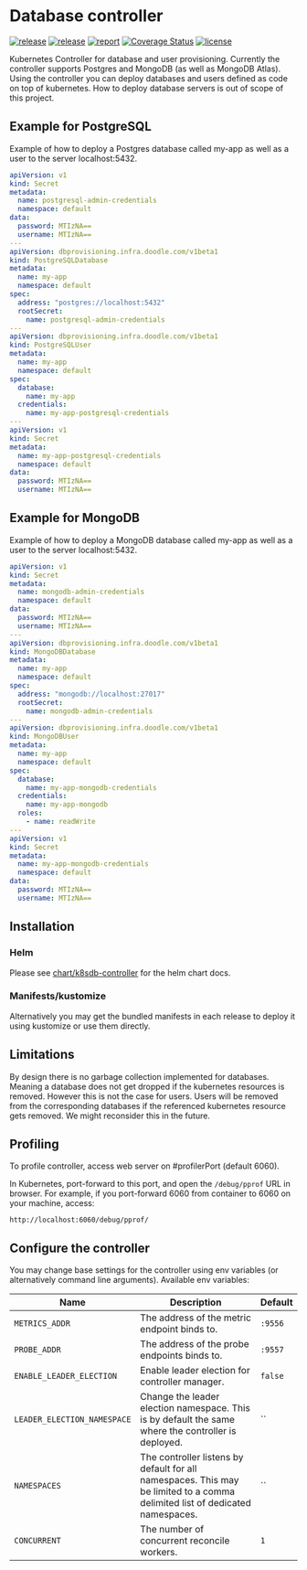 # Database controller

[![release](https://img.shields.io/github/release/DoodleScheduling/k8sdb-controller/all.svg)](https://github.com/DoodleScheduling/k8sdb-controller/releases)
[![release](https://github.com/doodlescheduling/k8sdb-controller/actions/workflows/release.yaml/badge.svg)](https://github.com/doodlescheduling/k8sdb-controller/actions/workflows/release.yaml)
[![report](https://goreportcard.com/badge/github.com/DoodleScheduling/k8sdb-controller)](https://goreportcard.com/report/github.com/DoodleScheduling/k8sdb-controller)
[![Coverage Status](https://coveralls.io/repos/github/DoodleScheduling/k8sdb-controller/badge.svg?branch=master)](https://coveralls.io/github/DoodleScheduling/k8sdb-controller?branch=master)
[![license](https://img.shields.io/github/license/DoodleScheduling/k8sdb-controller.svg)](https://github.com/DoodleScheduling/k8sdb-controller/blob/master/LICENSE)

Kubernetes Controller for database and user provisioning.
Currently the controller supports Postgres and MongoDB (as well as MongoDB Atlas).
Using the controller you can deploy databases and users defined as code on top of kubernetes.
How to deploy database servers is out of scope of this project.

## Example for PostgreSQL

Example of how to deploy a Postgres database called my-app as well as a user to the server localhost:5432.

```yaml
apiVersion: v1
kind: Secret
metadata:
  name: postgresql-admin-credentials
  namespace: default
data:
  password: MTIzNA==
  username: MTIzNA==
---
apiVersion: dbprovisioning.infra.doodle.com/v1beta1
kind: PostgreSQLDatabase
metadata:
  name: my-app
  namespace: default
spec:
  address: "postgres://localhost:5432"
  rootSecret:
    name: postgresql-admin-credentials
---
apiVersion: dbprovisioning.infra.doodle.com/v1beta1
kind: PostgreSQLUser
metadata:
  name: my-app
  namespace: default
spec:
  database:
    name: my-app
  credentials:
    name: my-app-postgresql-credentials
---
apiVersion: v1
kind: Secret
metadata:
  name: my-app-postgresql-credentials
  namespace: default
data:
  password: MTIzNA==
  username: MTIzNA==
```

## Example for MongoDB

Example of how to deploy a MongoDB database called my-app as well as a user to the server localhost:5432.

```yaml
apiVersion: v1
kind: Secret
metadata:
  name: mongodb-admin-credentials
  namespace: default
data:
  password: MTIzNA==
  username: MTIzNA==
---
apiVersion: dbprovisioning.infra.doodle.com/v1beta1
kind: MongoDBDatabase
metadata:
  name: my-app
  namespace: default
spec:
  address: "mongodb://localhost:27017"
  rootSecret:
    name: mongodb-admin-credentials
---
apiVersion: dbprovisioning.infra.doodle.com/v1beta1
kind: MongoDBUser
metadata:
  name: my-app
  namespace: default
spec:
  database:
    name: my-app-mongodb-credentials
  credentials:
    name: my-app-mongodb
  roles:
    - name: readWrite
---
apiVersion: v1
kind: Secret
metadata:
  name: my-app-mongodb-credentials
  namespace: default
data:
  password: MTIzNA==
  username: MTIzNA==
```

## Installation

### Helm

Please see [chart/k8sdb-controller](https://github.com/DoodleScheduling/k8sdb-controller/tree/master/chart/k8sdb-controller) for the helm chart docs.

### Manifests/kustomize

Alternatively you may get the bundled manifests in each release to deploy it using kustomize or use them directly.

## Limitations

By design there is no garbage collection implemented for databases. Meaning a database does not get dropped if the kubernetes resources is removed.
However this is not the case for users. Users will be removed from the corresponding databases if the referenced kubernetes resource gets removed.
We might reconsider this in the future.

## Profiling
To profile controller, access web server on #profilerPort (default 6060).

In Kubernetes, port-forward to this port, and open the `/debug/pprof` URL in browser. For example, if you port-forward 6060 from container to 6060 on your machine, access:
```
http://localhost:6060/debug/pprof/
```

## Configure the controller

You may change base settings for the controller using env variables (or alternatively command line arguments).
Available env variables:

| Name  | Description | Default |
|-------|-------------| --------|
| `METRICS_ADDR` | The address of the metric endpoint binds to. | `:9556` |
| `PROBE_ADDR` | The address of the probe endpoints binds to. | `:9557` |
| `ENABLE_LEADER_ELECTION` | Enable leader election for controller manager. | `false` |
| `LEADER_ELECTION_NAMESPACE` | Change the leader election namespace. This is by default the same where the controller is deployed. | `` |
| `NAMESPACES` | The controller listens by default for all namespaces. This may be limited to a comma delimited list of dedicated namespaces. | `` |
| `CONCURRENT` | The number of concurrent reconcile workers.  | `1` |

